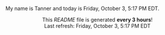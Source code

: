 My name is Tanner and today is Friday, October 3, 5:17 PM EDT.

<p align="center">This <i>README</i> file is generated <b>every 3 hours</b>!</br>Last refresh: Friday, October 3, 5:17 PM EDT<br /></p>

